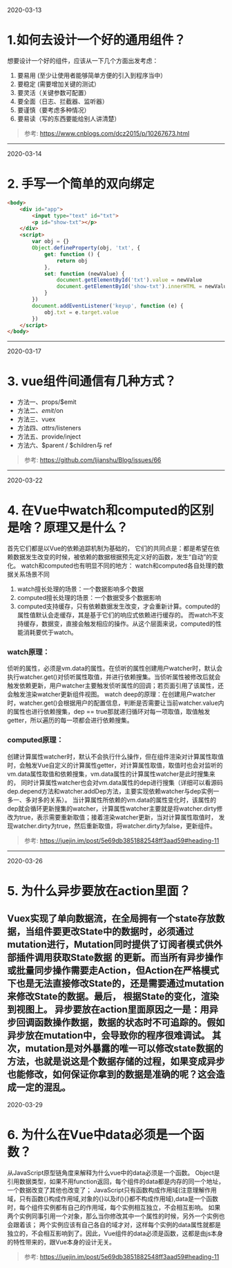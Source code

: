 2020-03-13
# 1.如何去设计一个好的通用组件？
想要设计一个好的组件，应该从一下几个方面出发考虑：
1. 要易用 (至少让使用者能够简单方便的引入到程序当中）
2. 要稳定 (需要增加关键的测试）
3. 要灵活（关键参数可配置）
4. 要全面（日志、拦截器、监听器）
5. 要谨慎（要考虑多种情况）
6. 要易读（写的东西要能给别人讲清楚）
> 参考: https://www.cnblogs.com/dcz2015/p/10267673.html
---
2020-03-14
# 2. 手写一个简单的双向绑定
```html
<body>
    <div id="app">
        <input type="text" id="txt">
        <p id="show-txt"></p>
    </div>
    <script>
        var obj = {}
        Object.defineProperty(obj, 'txt', {
            get: function () {
                return obj
            },
            set: function (newValue) {
                document.getElementById('txt').value = newValue
                document.getElementById('show-txt').innerHTML = newValue
            }
        })
        document.addEventListener('keyup', function (e) {
            obj.txt = e.target.value
        })
    </script>
</body>
```
---
2020-03-17
# 3. vue组件间通信有几种方式？
* 方法一、props/$emit
* 方法二、$emit/$on
* 方法三、vuex
* 方法四、$attrs/$listeners
* 方法五、provide/inject
* 方法六、$parent / $children与 ref
> 参考: https://github.com/ljianshu/Blog/issues/66
---
2020-03-22
# 4. 在Vue中watch和computed的区别是啥？原理又是什么？
首先它们都是以Vue的依赖追踪机制为基础的，
它们的共同点是：都是希望在依赖数据发生改变的时候，被依赖的数据根据预先定义好的函数，发生“自动”的变化。
watch和computed也有明显不同的地方：
watch和computed各自处理的数据关系场景不同
1. watch擅长处理的场景：一个数据影响多个数据
2. computed擅长处理的场景：一个数据受多个数据影响
3. computed支持缓存，只有依赖数据发生改变，才会重新计算。computed的属性值默认会走缓存，其是基于它们的响应式依赖进行缓存的。
而watch不支持缓存，数据变，直接会触发相应的操作。从这个层面来说，computed的性能消耗要优于watch。
### watch原理：
侦听的属性，必须是vm.data的属性。在侦听的属性创建用户watcher时，默认会执行watcher.get()对侦听属性取值，并进行依赖搜集。当侦听属性被修改后就会触发依赖更新，用户watcher主要触发侦听属性的回调；若页面引用了该属性，还会触发渲染watcher更新组件视图。
watch deep的原理：在创建用户watcher时，watcher.get()会根据用户的配置信息，判断是否需要让当前watcher.value内的属性也进行依赖搜集，dep == true那就递归循环对每一项取值，取值触发getter，所以遍历的每一项都会进行依赖搜集。
### computed原理：
创建计算属性watcher时，默认不会执行什么操作，但在组件渲染对计算属性取值时，会触发Vue自定义的计算属性getter，对计算属性取值，取值时也会对监听的vm.data属性取值和依赖搜集，vm.data属性的计算属性watcher是此时搜集来的，
同时计算属性watcher也会对vm.data属性的dep进行搜集（详细可以看源码dep.depend方法和watcher.addDep方法，主要实现依赖watcher与dep实例一多一、多对多的关系）。
当计算属性所依赖的vm.data的属性变化时，该属性的dep就会循环更新搜集的watcher，计算属性watcher主要就是将watcher.dirty修改为true，表示需要重新取值；接着渲染watcher更新，当对计算属性取值时，
发现watcher.dirty为true，然后重新取值，将watcher.dirty为false，更新组件。
> 参考: https://juejin.im/post/5e69db3851882548ff3aad59#heading-11
---
2020-03-26
# 5. 为什么异步要放在action里面？  
Vuex实现了单向数据流，在全局拥有一个state存放数据，当组件要更改State中的数据时，必须通过mutation进行，Mutation同时提供了订阅者模式供外部插件调用获取State数据
的更新。而当所有异步操作或批量同步操作需要走Action，但Action在严格模式下也是无法直接修改State的，还是需要通过mutation来修改State的数据。最后，
根据State的变化，渲染到视图上。
异步要放在action里面原因之一是：用异步回调函数操作数据，数据的状态时不可追踪的。假如异步放在mutation中，会导致你的程序很难调试。
其次，mutation是对外暴露的唯一可以修改state数据的方法，也就是说这是个数据存储的过程，如果变成异步也能修改，如何保证你拿到的数据是准确的呢？这会造成一定的混乱。
---
2020-03-29
# 6. 为什么在Vue中data必须是一个函数？
从JavaScript原型链角度来解释为什么vue中的data必须是一个函数。
Object是引用数据类型，如果不用function返回，每个组件的data都是内存的同一个地址，一个数据改变了其他也改变了；
JavaScript只有函数构成作用域(注意理解作用域，只有函数{}构成作用域,对象的{}以及if(){}都不构成作用域),data是一个函数时，每个组件实例都有自己的作用域，每个实例相互独立，不会相互影响。
如果两个实例同事引用一个对象，那么当你修改其中一个属性的时候，另外一个实例也会跟着该；
两个实例应该有自己各自的域才对，这样每个实例的data属性就都是独立的，不会相互影响到了。因此，Vue组件的data必须是函数，这都是由js本身的特性带来的，跟Vue本身的设计无关。
> 参考: https://juejin.im/post/5e69db3851882548ff3aad59#heading-11









